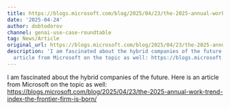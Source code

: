 ```yaml
---
title: https://blogs.microsoft.com/blog/2025/04/23/the-2025-annual-work-trend-index-the-frontier-firm-is-born/
date: '2025-04-24'
author: dobtodorov
channel: genai-use-case-roundtable
tag: News/Article
original_url: https://blogs.microsoft.com/blog/2025/04/23/the-2025-annual-work-trend-index-the-frontier-firm-is-born/
description: 'I am fascinated about the hybrid companies of the future. Here is an
  article from Microsoft on the topic as well: https://blogs.microsoft.com/blog/2025/04/23/the-2025-annual-work-trend-index-the-frontier-firm-is-born/'
---
```


I am fascinated about the hybrid companies of the future. Here is an article from Microsoft on the topic as well: https://blogs.microsoft.com/blog/2025/04/23/the-2025-annual-work-trend-index-the-frontier-firm-is-born/